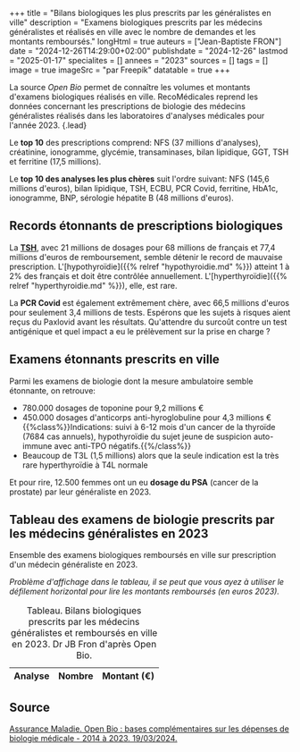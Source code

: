 +++
title = "Bilans biologiques les plus prescrits par les généralistes en ville"
description = "Examens biologiques prescrits par les médecins généralistes et réalisés en ville avec le nombre de demandes et les montants remboursés."
longHtml = true
auteurs = ["Jean-Baptiste FRON"]
date = "2024-12-26T14:29:00+02:00"
publishdate = "2024-12-26"
lastmod = "2025-01-17"
specialites = []
annees = "2023"
sources = []
tags = []
image = true
imageSrc = "par Freepik"
datatable = true
+++

La source *Open Bio* permet de connaître les volumes et montants d'examens biologiques réalisés en ville. RecoMédicales reprend les données concernant les prescriptions de biologie des médecins généralistes réalisés dans les laboratoires d'analyses médicales pour l'année 2023.
{.lead}

Le **top 10** des prescriptions comprend: NFS (37 millions d'analyses), créatinine, ionogramme, glycémie, transaminases, bilan lipidique, GGT, TSH et ferritine (17,5 millions).

Le **top 10 des analyses les plus chères** suit l'ordre suivant: NFS (145,6 millions d'euros), bilan lipidique, TSH, ECBU, PCR Covid, ferritine, HbA1c, ionogramme, BNP, sérologie hépatite B (48 millions d'euros).

## Records étonnants de prescriptions biologiques

La **[TSH](/tags/tsh/)**, avec 21 millions de dosages pour 68 millions de français et 77,4 millions d'euros de remboursement, semble détenir le record de mauvaise prescription. L'[hypothyroïdie]({{% relref "hypothyroidie.md" %}}) atteint 1 à 2% des français et doit être contrôlée annuellement. L'[hyperthyroïdie]({{% relref "hyperthyroidie.md" %}}), elle, est rare.

La **PCR Covid** est également extrêmement chère, avec 66,5 millions d'euros pour seulement 3,4 millions de tests. Espérons que les sujets à risques aient reçus du Paxlovid avant les résultats. Qu'attendre du surcoût contre un test antigénique et quel impact a eu le prélèvement sur la prise en charge ?

## Examens étonnants prescrits en ville

Parmi les examens de biologie dont la mesure ambulatoire semble étonnante, on retrouve:

- 780.000 dosages de toponine pour 9,2 millions €
- 450.000 dosages d'anticorps anti-hyroglobuline pour 4,3 millions €  
  {{%class%}}Indications: suivi à 6-12 mois d'un cancer de la thyroïde (7684 cas annuels), hypothyroïdie du sujet jeune de suspicion auto-immune avec anti-TPO négatifs.{{%/class%}}
- Beaucoup de T3L (1,5 millions) alors que la seule indication est la très rare hyperthyroïdie à T4L normale

Et pour rire, 12.500 femmes ont un eu **dosage du PSA** (cancer de la prostate) par leur généraliste en 2023.

## Tableau des examens de biologie prescrits par les médecins généralistes en 2023

Ensemble des examens biologiques remboursés en ville sur prescription d'un médecin généraliste en 2023.

*Problème d'affichage dans le tableau, il se peut que vous ayez à utiliser le défilement horizontal pour lire les montants remboursés (en euros 2023).*

<script type="application/ld+json">{"@context": "https://schema.org","@type": "Table","about": "Bilans biologiques prescrits par les médecins généralistes et remboursés en ville en 2023. Dr JB Fron d'après Open Bio."}</script>
<table id="open-bio" class="table">
<caption><span class="font-weight-bold">Tableau.</span> Bilans biologiques prescrits par les médecins généralistes et remboursés en ville en 2023. Dr JB Fron d'après Open Bio.</caption>
<thead>
  <tr>
    <th scope="col">Analyse</th>
    <th scope="col">Nombre</th>
    <th scope="col">Montant (€)</th>
  </tr>
</thead>
</table>

## Source

[Assurance Maladie. Open Bio : bases complémentaires sur les dépenses de biologie médicale - 2014 à 2023. 19/03/2024.](https://www.assurance-maladie.ameli.fr/etudes-et-donnees/open-bio-depenses-beneficiaires-biologie-medicale)

<script type="module">
window.addEventListener('load', () => {
  $(function () {
    $('#open-bio').DataTable({
      ajax: '/data/open-bio.json',
      columns: [
        { data: 'L_ACTE' },
        { data: 'DNB' },
        { data: 'REM' },
      ]
    })
  })
})
</script>
